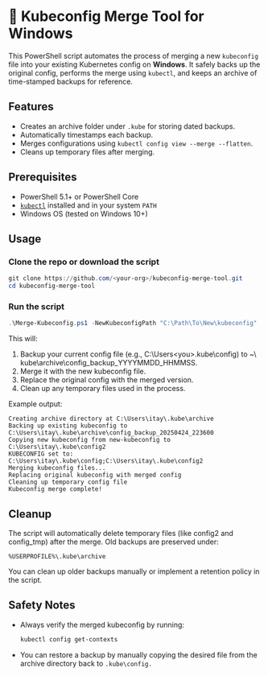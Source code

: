 # 🧩 Kubeconfig Merge Tool for Windows

This PowerShell script automates the process of merging a new `kubeconfig` file into your existing Kubernetes config on **Windows**. It safely backs up the original config, performs the merge using `kubectl`, and keeps an archive of time-stamped backups for reference.

## Features

- Creates an archive folder under `.kube` for storing dated backups.
- Automatically timestamps each backup.
- Merges configurations using `kubectl config view --merge --flatten`.
- Cleans up temporary files after merging.

## Prerequisites

- PowerShell 5.1+ or PowerShell Core
- [`kubectl`](https://kubernetes.io/docs/tasks/tools/) installed and in your system `PATH`
- Windows OS (tested on Windows 10+)

## Usage

### Clone the repo or download the script

```powershell
git clone https://github.com/<your-org>/kubeconfig-merge-tool.git
cd kubeconfig-merge-tool
```

### Run the script

```powershell
.\Merge-Kubeconfig.ps1 -NewKubeconfigPath "C:\Path\To\New\kubeconfig"
```

This will:
1. Backup your current config file (e.g., C:\Users\<you>\.kube\config) to ~\ kube\archive\config_backup_YYYYMMDD_HHMMSS.
2. Merge it with the new kubeconfig file.
3. Replace the original config with the merged version.
4. Clean up any temporary files used in the process.

Example output:

```text
Creating archive directory at C:\Users\itay\.kube\archive
Backing up existing kubeconfig to C:\Users\itay\.kube\archive\config_backup_20250424_223600
Copying new kubeconfig from new-kubeconfig to C:\Users\itay\.kube\config2
KUBECONFIG set to: C:\Users\itay\.kube\config;C:\Users\itay\.kube\config2
Merging kubeconfig files...
Replacing original kubeconfig with merged config
Cleaning up temporary config file
Kubeconfig merge complete!
```

## Cleanup

The script will automatically delete temporary files (like config2 and config_tmp) after the merge. Old backups are preserved under:

```text
%USERPROFILE%\.kube\archive
```

You can clean up older backups manually or implement a retention policy in the script.

## Safety Notes

- Always verify the merged kubeconfig by running:

    ```powershell
    kubectl config get-contexts
    ```

- You can restore a backup by manually copying the desired file from the archive directory back to `.kube\config.`